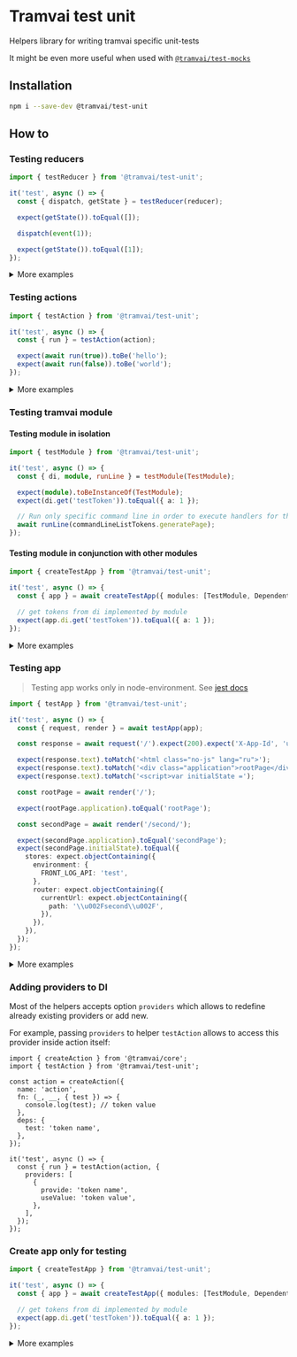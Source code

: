 # Tramvai test unit

Helpers library for writing tramvai specific unit-tests

It might be even more useful when used with [`@tramvai/test-mocks`](./test-mocks.md)

## Installation

```bash
npm i --save-dev @tramvai/test-unit
```

## How to

### Testing reducers

```ts
import { testReducer } from '@tramvai/test-unit';

it('test', async () => {
  const { dispatch, getState } = testReducer(reducer);

  expect(getState()).toEqual([]);

  dispatch(event(1));

  expect(getState()).toEqual([1]);
});
```

<p>
<details>
<summary>More examples</summary>

@inline src/state/testReducer.spec.ts

</details>
</p>

### Testing actions

```ts
import { testAction } from '@tramvai/test-unit';

it('test', async () => {
  const { run } = testAction(action);

  expect(await run(true)).toBe('hello');
  expect(await run(false)).toBe('world');
});
```

<p>
<details>
<summary>More examples</summary>

@inline src/state/testAction.spec.ts

</details>
</p>

### Testing tramvai module

#### Testing module in isolation

```ts
import { testModule } from '@tramvai/test-unit';

it('test', async () => {
  const { di, module, runLine } = testModule(TestModule);

  expect(module).toBeInstanceOf(TestModule);
  expect(di.get('testToken')).toEqual({ a: 1 });

  // Run only specific command line in order to execute handlers for this line inside module
  await runLine(commandLineListTokens.generatePage);
});
```

#### Testing module in conjunction with other modules

```ts
import { createTestApp } from '@tramvai/test-unit';

it('test', async () => {
  const { app } = await createTestApp({ modules: [TestModule, DependentModule] });

  // get tokens from di implemented by module
  expect(app.di.get('testToken')).toEqual({ a: 1 });
});
```

<p>
<details>
<summary>More examples</summary>

@inline src/module/testModule.spec.ts

</details>
</p>

### Testing app

> Testing app works only in node-environment. See [jest docs](https://jestjs.io/docs/27.0/configuration#testenvironment-string)

```ts
import { testApp } from '@tramvai/test-unit';

it('test', async () => {
  const { request, render } = await testApp(app);

  const response = await request('/').expect(200).expect('X-App-Id', 'unit-app');

  expect(response.text).toMatch('<html class="no-js" lang="ru">');
  expect(response.text).toMatch('<div class="application">rootPage</div>');
  expect(response.text).toMatch('<script>var initialState =');

  const rootPage = await render('/');

  expect(rootPage.application).toEqual('rootPage');

  const secondPage = await render('/second/');

  expect(secondPage.application).toEqual('secondPage');
  expect(secondPage.initialState).toEqual({
    stores: expect.objectContaining({
      environment: {
        FRONT_LOG_API: 'test',
      },
      router: expect.objectContaining({
        currentUrl: expect.objectContaining({
          path: '\\u002Fsecond\\u002F',
        }),
      }),
    }),
  });
});
```

<p>
<details>
<summary>More examples</summary>

@inline src/app/testApp.spec.ts

</details>
</p>

### Adding providers to DI

Most of the helpers accepts option `providers` which allows to redefine already existing providers or add new.

For example, passing `providers` to helper `testAction` allows to access this provider inside action itself:

```tsx
import { createAction } from '@tramvai/core';
import { testAction } from '@tramvai/test-unit';

const action = createAction({
  name: 'action',
  fn: (_, __, { test }) => {
    console.log(test); // token value
  },
  deps: {
    test: 'token name',
  },
});

it('test', async () => {
  const { run } = testAction(action, {
    providers: [
      {
        provide: 'token name',
        useValue: 'token value',
      },
    ],
  });
});
```

### Create app only for testing

```ts
import { createTestApp } from '@tramvai/test-unit';

it('test', async () => {
  const { app } = await createTestApp({ modules: [TestModule, DependentModule] });

  // get tokens from di implemented by module
  expect(app.di.get('testToken')).toEqual({ a: 1 });
});
```

<p>
<details>
<summary>More examples</summary>

@inline src/app/createTestApp.spec.ts

</details>
</p>
